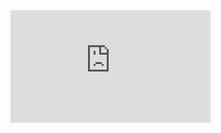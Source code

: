 <iframe width="320" height="180" src="https://www.youtube-nocookie.com/embed/FEa2diI2qgA" title="Edit and add tasks" frameborder="0" allow="accelerometer; autoplay; clipboard-write; encrypted-media; gyroscope; picture-in-picture" allowfullscreen="1"></iframe>
